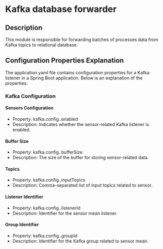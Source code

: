 # Kafka database forwarder

## Description

This module is responsible for forwarding batches of processes data from Kafka topics to relational database. 

## Configuration Properties Explanation

The application.yaml file contains configuration properties for a Kafka listener in a Spring Boot application. Below is an explanation of the properties:


### Kafka Configuration

#### Sensors Configuration

* Property: kafka.config.<sensor-type>.enabled
* Description: Indicates whether the sensor-related Kafka listener is enabled.

#### Buffer Size
* Property: kafka.config.<sensor-type>.bufferSize
* Description: The size of the buffer for storing sensor-related data.

#### Topics
* Property: kafka.config.<sensor-type>.inputTopics
* Description: Comma-separated list of input topics related to sensor.

#### Listener Identifier
* Property: kafka.config.<sensor-type>.listenerId
* Description: Identifier for the sensor mean listener.

#### Group Identifier
* Property: kafka.config.<sensor-type>.groupId
* Description: Identifier for the Kafka group related to sensor mean.
